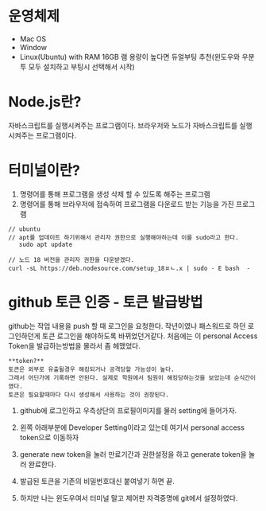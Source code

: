 # 운영체제 
- Mac OS
- Window
- Linux(Ubuntu) with RAM 16GB
    램 용량이 높다면 듀얼부팅 추천(윈도우와 우분투 모두 설치하고 부팅시 선택해서 시작)
 
 # Node.js란?
 자바스크립트를 실행시켜주는 프로그램이다.
 브라우저와 노드가 자바스크립트를 실행시켜주는 프로그램이다.
 
 # 터미널이란?
 1. 명령어를 통해 프로그램을 생성 삭제 할 수 있도록 해주는 프로그램
 2. 명령어를 통해 브라우저에 접속하여 프로그램을 다운로드 받는 기능을 가진 프로그램

 ```
 // ubuntu
 // apt를 업데이트 하기위해서 관리자 권한으로 실행해야하는데 이를 sudo라고 한다.
    sudo apt update

// 노드 18 버전을 관리자 권한을 다운받겠다.
curl -sL https://deb.nodesource.com/setup_18ㅍㄴ.x | sudo - E bash  -
 ```

 # github 토큰 인증 - 토큰 발급방법

github는 작업 내용을 push 할 때 로그인을 요청한다.
작년이였나 패스워드로 하던 로그인하던게 토큰 로그인을 해야하도록 바뀌었던거같다.
처음에는 이 personal Access Token을 발급하는방법을 몰라서 좀 헤맸었다.

```
**token?**
토큰은 외부로 유출될경우 해킹되거나 공격당할 가능성이 높다.
그래서 어딘가에 기록하면 안된다. 실제로 학원에서 팀원이 해킹당하는것을 보았는데 순식간이였다.
토큰은 필요할때마다 다시 생성해서 사용하는 것이 권장된다.
```
1. github에 로그인하고 우측상단의 프로필이미지를 물러 setting에 들어가자.

2. 왼쪽 아래부분에 Developer Setting이라고 있는데 여기서 personal access token으로 이동하자

3. generate new token을 눌러 만료기간과 권한설정을 하고 generate token을 눌러 완료한다.

4. 발급된 토큰을 기존의 비밀번호대신 붙여넣기 하면 끝.

5. 하지만 나는 윈도우여서 터미널 말고 제어판 자격증명에 git에서 설정하였다.